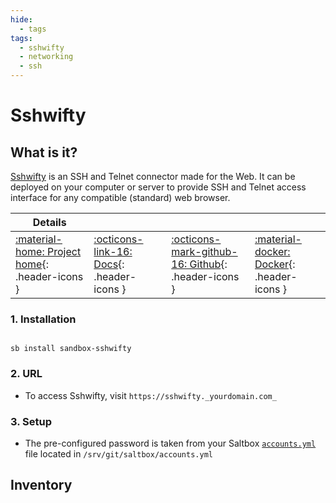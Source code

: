 ```yaml
---
hide:
  - tags
tags:
  - sshwifty
  - networking
  - ssh
---
```


# Sshwifty

## What is it?

[Sshwifty](https://github.com/nirui/sshwifty) is an SSH and Telnet connector made for the Web. It can be deployed on your computer or server to provide SSH and Telnet access interface for any compatible (standard) web browser.

| Details     |             |             |             |
|-------------|-------------|-------------|-------------|
| [:material-home: Project home](https://github.com/nirui/sshwifty){: .header-icons } | [:octicons-link-16: Docs](https://github.com/nirui/sshwifty){: .header-icons } | [:octicons-mark-github-16: Github](https://github.com/nirui/sshwifty){: .header-icons } | [:material-docker: Docker](https://hub.docker.com/r/niruix/sshwifty){: .header-icons }|

### 1. Installation

``` shell

sb install sandbox-sshwifty

```

### 2. URL

- To access Sshwifty, visit `https://sshwifty._yourdomain.com_`

### 3. Setup

- The pre-configured password is taken from your Saltbox [`accounts.yml`](../../saltbox/install/install.md#step-2-configuration) file located in `/srv/git/saltbox/accounts.yml`

## Inventory
<!-- BEGIN SALTBOX MANAGED VARIABLES SECTION -->
<!-- END SALTBOX MANAGED VARIABLES SECTION -->
